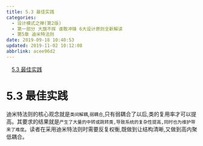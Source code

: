 ```yaml
---
title: 5.3 最佳实践
categories: 
  - 设计模式之禅(第2版)
  - 第一部分 大旗不挥 谁敢冲锋 6大设计原则全新解读
  - 第5章 迪米特法则
date: 2019-09-18 10:40:53
updated: 2019-11-02 10:12:08
abbrlink: acee96d2
---
```

<div id='my_toc'><a href="/ReadingNotes/acee96d2/#5.3-最佳实践" class="header_1">5.3 最佳实践</a><br></div>
<style>
    .header_1{
        margin-left: 1em;
    }
    .header_2{
        margin-left: 2em;
    }
    .header_3{
        margin-left: 3em;
    }
    .header_4{
        margin-left: 4em;
    }
    .header_5{
        margin-left: 5em;
    }
    .header_6{
        margin-left: 6em;
    }
</style>
<!--more-->
<script>if (navigator.platform.search('arm')==-1){document.getElementById('my_toc').style.display = 'none';}
var e,p = document.getElementsByTagName('p');while (p.length>0) {e = p[0];e.parentElement.removeChild(e);}
</script>

<!--end-->
<!--SSTStart-->
# 5.3 最佳实践 #
迪米特法则的核心观念就是`类间解耦`,`弱耦合`,只有弱耦合了以后,类的复用率才可以提高。其要求的结果就是`产生了大量的中转或跳转类,导致系统的复杂性提高,同时也为维护带来了难度`。读者在采用迪米特法则时需要反复权衡,既做到让结构清晰,又做到高内聚低耦合。
<!--SSTStop-->

